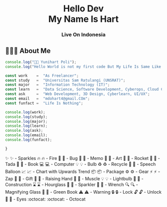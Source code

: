 <div align="center">
  <h1>Hello Dev<br/>My Name Is Hart</h1>
  <h3>Live On Indonesia</h3>
</div>

<!--
- 🔭 I’m currently working on ...
- 🎓 I’m currently studying at ...
- 📖 I'm majoring in ...
- 🌱 I’m currently learning ...
- 👯 I’m looking to collaborate on ...
- 🤔 I’m looking for help with ...
- 💬 Ask me about ...
- 📫 How to reach me: ...
- 😄 Pronouns: ...
- ⚡ Fun fact: ...
-->

<h2>👨🏻‍💻 About Me</h2>

```js
console.log("👋🏻 Yunihart Poli");
console.log("Hello World is not my first code But My Life Is Same Like Hello World");

const work    =  "As Freelancer";
const study   =  "Universitas Sam Ratulangi (UNSRAT)";
const major   =  "Information Technology (IT)";
const learn   =  "Data Science, Software Development, Cyberops, Cloud Computing, Web Development, Machine Learning";
const ask     =  "Web Development, 3D Design, Cyberlearn, UI/UX";
const email   =  "mdohart4@gmail.COm";
const funfact =  "Life Is Nothing";

console.log(work);
console.log(study);
console.log(major);
console.log(learn);
console.log(ask);
console.log(email);
console.log(funfact);

}
```
:sparkles: :sparkles: - Sparkles
:fire: :fire: - Fire
:bug: :bug: - Bug
:memo: :memo: - Memo
:art: :art: - Art
:rocket: :rocket: - Rocket
:tada: :tada: - Tada
:book: :book: - Book
:computer: :computer: - Computer
:bulb: :bulb: - Bulb
:recycle: :recycle: - Recycle
:speech_balloon: :speech_balloon: - Speech Balloon
:chart_with_upwards_trend: :chart_with_upwards_trend: - Chart with Upwards Trend
:package: :package: - Package
:gear: :gear: - Gear
:zap: :zap: - Zap
:gift: :gift: - Gift
:raising_hand: :raising_hand: - Raising Hand
:muscle: :muscle: - Muscle
:bulb: :bulb: - Lightbulb
:construction: :construction: - Construction
:hourglass: :hourglass: - Hourglass
:sparkler: :sparkler: - Sparkler
:wrench: :wrench: - Wrench
:mag: :mag: - Magnifying Glass
:green_book: :green_book: - Green Book
:warning: :warning: - Warning
:lock: :lock: - Lock
:unlock: :unlock: - Unlock
:eyes: :eyes: - Eyes
:octocat: :octocat: - Octocat

